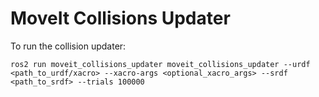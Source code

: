 # MoveIt Collisions Updater

To run the collision updater:

`ros2 run moveit_collisions_updater moveit_collisions_updater --urdf <path_to_urdf/xacro> --xacro-args <optional_xacro_args> --srdf <path_to_srdf> --trials 100000`
